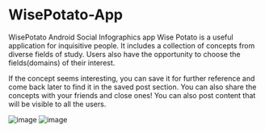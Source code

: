 # WisePotato-App
WisePotato Android Social Infographics app 
Wise Potato is a useful application for inquisitive people. It includes a collection of concepts from diverse fields of study. 
Users also have the opportunity to choose the fields(domains) of their interest.

If the concept seems interesting, you can save it for further reference and come back later to find it in the saved post section. 
You can also share the concepts with your friends and close ones!
You can also post content that will be visible to all the users.


![image](https://github.com/zsameeran/WisePotato-App/assets/53044906/48c38ad2-f513-421f-82d1-acbde93836c0)
![image](https://github.com/zsameeran/WisePotato-App/assets/53044906/2b1c5225-ba3d-47d7-bb93-c606d2bf7f7e)
